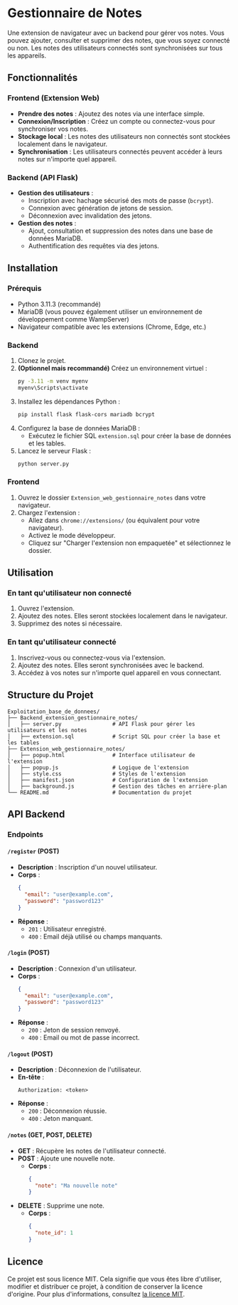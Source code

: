 # Gestionnaire de Notes

Une extension de navigateur avec un backend pour gérer vos notes. Vous pouvez ajouter, consulter et supprimer des notes, que vous soyez connecté ou non. Les notes des utilisateurs connectés sont synchronisées sur tous les appareils.

## Fonctionnalités

### Frontend (Extension Web)
- **Prendre des notes** : Ajoutez des notes via une interface simple.
- **Connexion/Inscription** : Créez un compte ou connectez-vous pour synchroniser vos notes.
- **Stockage local** : Les notes des utilisateurs non connectés sont stockées localement dans le navigateur.
- **Synchronisation** : Les utilisateurs connectés peuvent accéder à leurs notes sur n'importe quel appareil.

### Backend (API Flask)
- **Gestion des utilisateurs** :
  - Inscription avec hachage sécurisé des mots de passe (`bcrypt`).
  - Connexion avec génération de jetons de session.
  - Déconnexion avec invalidation des jetons.
- **Gestion des notes** :
  - Ajout, consultation et suppression des notes dans une base de données MariaDB.
  - Authentification des requêtes via des jetons.

## Installation

### Prérequis
- Python 3.11.3 (recommandé)
- MariaDB (vous pouvez également utiliser un environnement de développement comme WampServer)
- Navigateur compatible avec les extensions (Chrome, Edge, etc.)

### Backend
1. Clonez le projet.
2. **(Optionnel mais recommandé)** Créez un environnement virtuel :
   ```bash
   py -3.11 -m venv myenv
   myenv\Scripts\activate
   ```
3. Installez les dépendances Python :
   ```bash
   pip install flask flask-cors mariadb bcrypt
   ```
4. Configurez la base de données MariaDB :
   - Exécutez le fichier SQL `extension.sql` pour créer la base de données et les tables.
5. Lancez le serveur Flask :
   ```bash
   python server.py
   ```

### Frontend
1. Ouvrez le dossier `Extension_web_gestionnaire_notes` dans votre navigateur.
2. Chargez l'extension :
   - Allez dans `chrome://extensions/` (ou équivalent pour votre navigateur).
   - Activez le mode développeur.
   - Cliquez sur "Charger l'extension non empaquetée" et sélectionnez le dossier.

## Utilisation

### En tant qu'utilisateur non connecté
1. Ouvrez l'extension.
2. Ajoutez des notes. Elles seront stockées localement dans le navigateur.
3. Supprimez des notes si nécessaire.

### En tant qu'utilisateur connecté
1. Inscrivez-vous ou connectez-vous via l'extension.
2. Ajoutez des notes. Elles seront synchronisées avec le backend.
3. Accédez à vos notes sur n'importe quel appareil en vous connectant.

## Structure du Projet

```
Exploitation_base_de_donnees/
├── Backend_extension_gestionnaire_notes/
│   ├── server.py                # API Flask pour gérer les utilisateurs et les notes
│   ├── extension.sql            # Script SQL pour créer la base et les tables
├── Extension_web_gestionnaire_notes/
│   ├── popup.html               # Interface utilisateur de l'extension
│   ├── popup.js                 # Logique de l'extension
│   ├── style.css                # Styles de l'extension
│   ├── manifest.json            # Configuration de l'extension
│   ├── background.js            # Gestion des tâches en arrière-plan
└── README.md                    # Documentation du projet
```

## API Backend

### Endpoints

#### `/register` (POST)
- **Description** : Inscription d'un nouvel utilisateur.
- **Corps** :
  ```json
  {
    "email": "user@example.com",
    "password": "password123"
  }
  ```
- **Réponse** :
  - `201` : Utilisateur enregistré.
  - `400` : Email déjà utilisé ou champs manquants.

#### `/login` (POST)
- **Description** : Connexion d'un utilisateur.
- **Corps** :
  ```json
  {
    "email": "user@example.com",
    "password": "password123"
  }
  ```
- **Réponse** :
  - `200` : Jeton de session renvoyé.
  - `400` : Email ou mot de passe incorrect.

#### `/logout` (POST)
- **Description** : Déconnexion de l'utilisateur.
- **En-tête** :
  ```text
  Authorization: <token>
  ```
- **Réponse** :
  - `200` : Déconnexion réussie.
  - `400` : Jeton manquant.

#### `/notes` (GET, POST, DELETE)
- **GET** : Récupère les notes de l'utilisateur connecté.
- **POST** : Ajoute une nouvelle note.
  - **Corps** :
    ```json
    {
      "note": "Ma nouvelle note"
    }
    ```
- **DELETE** : Supprime une note.
  - **Corps** :
    ```json
    {
      "note_id": 1
    }
    ```

## Licence

Ce projet est sous licence MIT. Cela signifie que vous êtes libre d'utiliser, modifier et distribuer ce projet, à condition de conserver la licence d'origine. Pour plus d'informations, consultez [la licence MIT](https://opensource.org/licenses/MIT).
